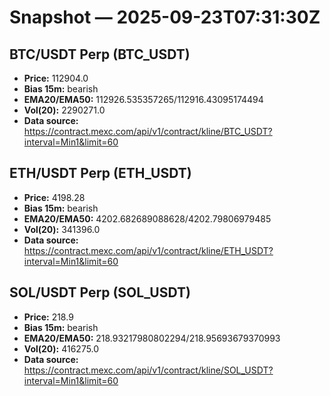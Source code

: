 # Snapshot — 2025-09-23T07:31:30Z

## BTC/USDT Perp (BTC_USDT)
- **Price:** 112904.0
- **Bias 15m:** bearish
- **EMA20/EMA50:** 112926.535357265/112916.43095174494
- **Vol(20):** 2290271.0
- **Data source:** https://contract.mexc.com/api/v1/contract/kline/BTC_USDT?interval=Min1&limit=60

## ETH/USDT Perp (ETH_USDT)
- **Price:** 4198.28
- **Bias 15m:** bearish
- **EMA20/EMA50:** 4202.682689088628/4202.79806979485
- **Vol(20):** 341396.0
- **Data source:** https://contract.mexc.com/api/v1/contract/kline/ETH_USDT?interval=Min1&limit=60

## SOL/USDT Perp (SOL_USDT)
- **Price:** 218.9
- **Bias 15m:** bearish
- **EMA20/EMA50:** 218.93217980802294/218.95693679370993
- **Vol(20):** 416275.0
- **Data source:** https://contract.mexc.com/api/v1/contract/kline/SOL_USDT?interval=Min1&limit=60
